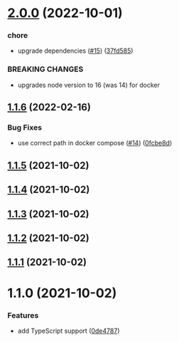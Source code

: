 # [2.0.0](https://github.com/dunklesToast/DockerKit/compare/1.1.6...2.0.0) (2022-10-01)


### chore

* upgrade dependencies ([#15](https://github.com/dunklesToast/DockerKit/issues/15)) ([37fd585](https://github.com/dunklesToast/DockerKit/commit/37fd585b13e7872cdfa327c1b11a6e40f5dac9e9))


### BREAKING CHANGES

* upgrades node version to 16 (was 14) for docker

## [1.1.6](https://github.com/dunklesToast/DockerKit/compare/1.1.5...1.1.6) (2022-02-16)


### Bug Fixes

* use correct path in docker compose ([#14](https://github.com/dunklesToast/DockerKit/issues/14)) ([0fcbe8d](https://github.com/dunklesToast/DockerKit/commit/0fcbe8d7673904993100b543c269790ce3a5e96b))

## [1.1.5](https://github.com/dunklesToast/DockerKit/compare/1.1.4...1.1.5) (2021-10-02)

## [1.1.4](https://github.com/dunklesToast/DockerKit/compare/1.1.3...1.1.4) (2021-10-02)

## [1.1.3](https://github.com/dunklesToast/DockerKit/compare/1.1.2...1.1.3) (2021-10-02)

## [1.1.2](https://github.com/dunklesToast/DockerKit/compare/1.1.1...1.1.2) (2021-10-02)

## [1.1.1](https://github.com/dunklesToast/DockerKit/compare/1.1.0...1.1.1) (2021-10-02)

# 1.1.0 (2021-10-02)


### Features

* add TypeScript support ([0de4787](https://github.com/dunklesToast/DockerKit/commit/0de478785aac75394a6ccc063c4aa79eada13b0e))

